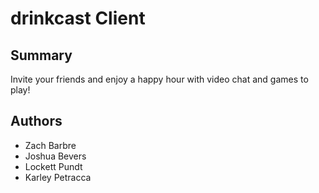 # drinkcast Client

## Summary
Invite your friends and enjoy a happy hour with video chat and games to play!

## Authors

- Zach Barbre
- Joshua Bevers
- Lockett Pundt
- Karley Petracca